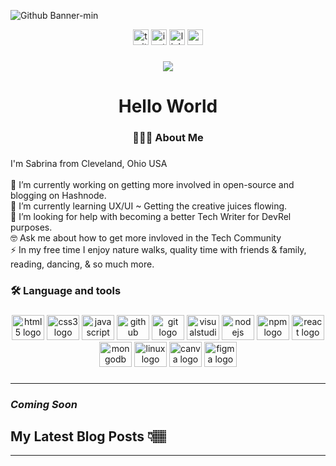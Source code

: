 ![Github Banner-min](https://user-images.githubusercontent.com/43870819/234070962-aec7654c-5748-4d2a-bd15-0189d1a7202d.png)

 <div align="center">
 <a href= "https://twitter.com/Dev_HopeFuture">
  <img src="https://img.shields.io/static/v1?message=Twitter&logo=twitter&label=&color=1DA1F2&logoColor=white&labelColor=&style=for-the-badge" height="25"  alt="twitter logo"  /></a>
 <a href= "https://www.instagram.com/dev_hopefuture/">
  <img src="https://img.shields.io/static/v1?message=Instagram&logo=instagram&label=&color=E4405F&logoColor=white&labelColor=&style=for-the-badge"        height="25" alt="instagram logo"  /></a>
 <a href= "https://www.linkedin.com/in/sabrina-chacon/">
  <img src="https://img.shields.io/static/v1?message=LinkedIn&logo=linkedin&label=&color=0077B5&logoColor=white&labelColor=&style=for-the-badge" height="25" alt="linkedin logo"  /></a>
 <a href= "mailto:sachacon15@gmail.com">
  <img src="https://img.shields.io/static/v1?message=Gmail&logo=gmail&label=&color=D14836&logoColor=white&labelColor=&style=for-the-badge" height="25" alt="gmail logo"  /></a>
</div>

###

<div align="center">
  <img src="https://visitor-badge.laobi.icu/badge?page_id=sa.sa&"  />
</div>

###

<h1 align="center">Hello World</h1>

###

<h3 align="center">👩🏽‍💻 About Me</h3>

###

<p align="left">I'm Sabrina from Cleveland, Ohio USA<br><br>🔭 I’m currently working on getting more involved in open-source and blogging on Hashnode. <br> 🌱 I’m currently learning UX/UI ~ Getting the creative juices flowing. <br> 🤔 I’m looking for help with becoming a better Tech Writer for DevRel purposes.<br> 🤓 Ask me about how to get more invloved in the Tech Community<br>⚡ In my free time I enjoy nature walks, quality time with friends & family, reading, dancing, & so much more.</p>

###

<h3 align="left">🛠 Language and tools</h3>

###

<div align="center">
  <img src="https://cdn.jsdelivr.net/gh/devicons/devicon/icons/html5/html5-original.svg" height="40" width="52" alt="html5 logo"  />
  <img src="https://cdn.jsdelivr.net/gh/devicons/devicon/icons/css3/css3-original.svg" height="40" width="52" alt="css3 logo"  />
  <img src="https://cdn.jsdelivr.net/gh/devicons/devicon/icons/javascript/javascript-original.svg" height="40" width="52" alt="javascript logo"  />
  <img src="https://cdn.jsdelivr.net/gh/devicons/devicon/icons/github/github-original.svg" height="40" width="52" alt="github logo"  />
  <img src="https://cdn.jsdelivr.net/gh/devicons/devicon/icons/git/git-original.svg" height="40" width="52" alt="git logo"  />
  <img src="https://cdn.jsdelivr.net/gh/devicons/devicon/icons/visualstudio/visualstudio-plain.svg" height="40" width="52" alt="visualstudio logo"  />
  <img src="https://cdn.jsdelivr.net/gh/devicons/devicon/icons/nodejs/nodejs-original.svg" height="40" width="52" alt="nodejs logo"  />
  <img src="https://cdn.jsdelivr.net/gh/devicons/devicon/icons/npm/npm-original-wordmark.svg" height="40" width="52" alt="npm logo"  />
  <img src="https://cdn.jsdelivr.net/gh/devicons/devicon/icons/react/react-original.svg" height="40" width="52" alt="react logo"  />
  <img src="https://cdn.jsdelivr.net/gh/devicons/devicon/icons/mongodb/mongodb-original.svg" height="40" width="52" alt="mongodb logo"  />
  <img src="https://cdn.jsdelivr.net/gh/devicons/devicon/icons/linux/linux-original.svg" height="40" width="52" alt="linux logo"  />
  <img src="https://cdn.jsdelivr.net/gh/devicons/devicon/icons/canva/canva-original.svg" height="40" width="52" alt="canva logo"  />
  <img src="https://cdn.jsdelivr.net/gh/devicons/devicon/icons/figma/figma-original.svg" height="40" width="52" alt="figma logo"  />
</div>

###

---
### *Coming Soon* 
## My Latest Blog Posts 👇🏽
<!--HASHNODE_BLOG:START -->
<!--HASHNODE_BLOG:END -->

---


